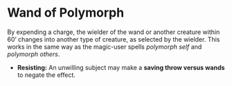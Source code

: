 # Wand of Polymorph

By expending a charge, the wielder of the wand or another creature within 60’ changes into another type of creature, as selected by the wielder. This works in the same way as the magic-user spells *polymorph self* and *polymorph others*.

- **Resisting:** An unwilling subject may make a **saving throw versus wands** to negate the effect.